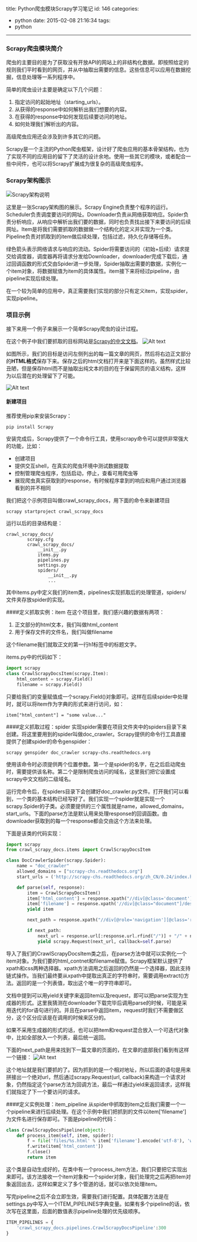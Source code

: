 title: Python爬虫模块Scrapy学习笔记
id: 146
categories:
  - python
date: 2015-02-08 21:16:34
tags:
  - python
---

### Scrapy爬虫模块简介
爬虫的主要目的是为了获取没有开放API的网站上的非结构化数据。即按照给定的规则我们平时看到的网页，并从中抽取出需要的信息。这些信息可以应用在数据挖掘，信息处理等一系列程序中。

简单的爬虫设计主要是确定以下几个问题：
1. 指定访问的起始地址（starting_urls）。
2. 从获得的response中如何解析出我们想要的内容。
3. 在获得的response中如何发现后续要访问的地址。
4. 如何处理我们解析出的内容。

高级爬虫应用还会涉及到许多其它的问题。

Scrapy是一个主流的Python爬虫框架，设计好了爬虫应用的基本骨架结构，也为了实现不同的应用目的留下了灵活的设计余地。使用一些其它的模块，或者配合一些中间件，也可以将Scrapy扩展成为很复杂的高级爬虫程序。

<!--more-->

### Scrapy架构图示
![Scrapy架构说明](http://scrapy-chs.readthedocs.org/zh_CN/latest/_images/scrapy_architecture.png)

这里是一张Scrapy架构图的展示。Scrapy Engine负责整个程序的运行。Scheduler负责调度要访问的网址。Downloader负责从网络获取响应。Spider负责分析响应，从响应中解析出我们要的数据，同时也负责找出接下来要访问的后续网址。Item是将我们需要抓取的数据做一个结构化的定义并实现为一个类。Pipeline负责对抓取到的item做后续处理，包括过滤，持久化存储等任务。

绿色箭头表示网络请求与响应的流动。Spider将需要访问的（初始+后续）请求提交给调度器，调度器再将请求分发给Downloader，downloader完成下载后，通过回调函数的形式交由Spider进一步处理，Spider抽取出需要的数据，实例化一个item对象，将数据赋值为item的具体属性。item接下来将经过pipeline，由pipeline实现后续处理。

在一个较为简单的应用中，真正需要我们实现的部分只有定义item，实现spider，实现pipeline。

### 项目示例
接下来用一个例子来展示一个简单Scrapy爬虫的设计过程。

在这个例子中我们要抓取的目标网站是[Scrapy的中文文档](http://scrapy-chs.readthedocs.org/zh_CN/0.24/index.html)。
![Alt text](./1422907372405.png)

如图所示，我们的目标是访问左侧列出的每一篇文章的网页，然后将右边正文部分的**HTML格式**保存下来。保存之后的html文档打开来是下面这样的。虽然样式比较丑陋，但是保存html而不是抽取出纯文本的目的在于保留网页的语义结构，这样为以后潜在的处理留下了可能。

![Alt text](./1422907469954.png)

#### 新建项目
推荐使用pip来安装Scrapy：

    pip install Scrapy
安装完成后，Scrapy提供了一个命令行工具，使用scrapy命令可以提供非常强大的功能，比如：
- 创建项目
- 提供交互shell，在真实的爬虫环境中测试数据提取
- 控制管理爬虫程序，包括启动，停止，查看可用爬虫等
- 展现爬虫真实获取到的response，有时候程序拿到的响应和用户通过浏览器看到的并不相同

我们把这个示例项目叫做crawl_scrapy_docs，用下面的命令来新建项目

    scrapy startproject crawl_scrapy_docs
运行以后的目录结构是：

    crawl_scrapy_docs/
		    scrapy.cfg
		    crawl_scrapy_docs/
		        __init__.py
		        items.py
		        pipelines.py
		        settings.py
		        spiders/
		            __init__.py
		            ...
其中items.py中定义我们的item类，pipelines实现抓取后的处理管道，spiders/文件夹存放spider的实现。

####定义抓取实例：item
在这个项目里，我们感兴趣的数据有两项：
1. 正文部分的html文本，我们叫做html_content
2. 用于保存文件的文件名，我们叫做filename

这个filename我们就取正文的第一行h1标签中的标题文字。

items.py中的代码如下：
```python
import scrapy
class CrawlScrapyDocsItem(scrapy.Item):
    html_content = scrapy.Field()
    filename = scrapy.Field()
```
只要给我们的变量赋值成一个scrapy.Field()对象即可。这样在后续spider中处理时，就可以将item作为字典的形式来进行访问，如：

    item["html_content"] = "some value..."

####定义抓取过程：spider
实现spider需要在项目文件夹中的spiders目录下来创建。将这里要用到的spider叫做doc_crawler。Scrapy提供的命令行工具直接提供了创建spider的命令genspider：

    scrapy genspider doc_crawler scrapy-chs.readthedocs.org

使用该命令时必须提供两个位置参数。第一个是spider的名字，在之后启动爬虫时，需要提供该名称。第二个是限制爬虫访问的域名，这里我们把它设置成scrapy中文文档的二级域名。

运行完命令后，在spiders目录下会创建好doc_crawler.py文件。打开我们可以看到，一个类的基本结构已经写好了。我们实现一个spider就是实现一个scrapy.Spider的子类。必须要提供的三个属性就是name，allowed_domains，start_urls。下面的parse方法是默认用来处理response的回调函数。由downloader获取到的每一个response都会交由这个方法来处理。

下面是该类的代码实现：
```python
import scrapy
from crawl_scrapy_docs.items import CrawlScrapyDocsItem

class DocCrawlerSpider(scrapy.Spider):
    name = "doc_crawler"
    allowed_domains = ["scrapy-chs.readthedocs.org"]
    start_urls = ('http://scrapy-chs.readthedocs.org/zh_CN/0.24/index.html',)

    def parse(self, response):
        item = CrawlScrapyDocsItem()
        item['html_content'] = response.xpath("//div[@class='document']/*[1]").extract()[0]
        item['filename'] = response.xpath('//div[@class="document"]/descendant::h1/text()').extract()[0]
        yield item

        next_path = response.xpath("//div[@role='navigation'][@class='rst-footer-buttons']/a[contains(concat(' ', @class, ' '), ' float-right ')]/@href").extract()[0]

        if next_path:
            next_url = response.url[:response.url.rfind("/")] + "/" + next_path
            yield scrapy.Request(next_url, callback=self.parse)
```

导入了我们的CrawlScrapyDocsItem类之后，在parse方法中就可以实例化一个item对象。为我们要的html_contnet和filename赋值。Scrapy框架默认提供了xpath和css两种选择器。xpath方法调用之后返回的仍然是一个选择器，因此支持链式操作。当我们最终要从xpath中提取出真正的字符串时，需要调用extract()方法。返回的是一个列表值，取出这个唯一的字符串即可。

文档中提到可以用yield关键字来返回item以及request，即可以把parse实现为生成器的形式。这里我猜测在downloader下载完毕后调用parse的时候，可能是采用迭代的for语句进行的。并且在parse中返回item，request时我们不需要做区分，这个区分应该是在调用的时候来区分的。

如果不采用生成器的形式的话，也可以把item和request混合放入一个可迭代对象中，比如全部放入一个列表，最后统一返回。

下面的next_path是用来找到下一篇文章的页面的，在文章的底部我们看到有这样一个链接：
![Alt text](./1422996462810.png)

这个地址就是我们要抓的了。因为抓到的是一个相对地址，所以后面的语句是用来拼接出一个绝对url，然后通过scrapy.Request(url, callback)来构造一个请求对象，仍然指定这个parse方法为回调方法，最后一样通过yield来返回请求，这样我们就指定了下一个要访问的请求。

####定义实例处理：item_pipeline
从spider中抓取到item之后我们需要一个一个pipeline来进行后续处理。在这个示例中我们把抓到的文件以item['filename']为文件名进行保存即可。下面是pipeline的代码：

```python
class CrawlScrapyDocsPipeline(object):
    def process_item(self, item, spider):
        f = file('files/%s.html' % item['filename'].encode('utf-8'), 'wb')
        f.write(item['html_content'])
        f.close()
        return item
```
这个类是自动生成好的，在类中有一个process_item方法，我们只要把它实现出来即可。该方法接收一个item对象和一个spider对象，我们处理完之后再把item对象返回出去，这样如果定义了多个管道的话，就可以依次处理item。

写完pipeline之后不会立即生效，需要我们进行配置。具体配置方法是在settings.py中写入一个ITEM_PIPELINES字典变量。如果有多个pipeline的话，依次写在这里面，后面的数值表示pipeline处理的优先级顺序。
```python
ITEM_PIPELINES = {
    'crawl_scrapy_docs.pipelines.CrawlScrapyDocsPipeline':300
}
```

